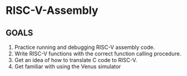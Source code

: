 # RISC-V-Assembly
## GOALS 

1. Practice running and debugging RISC-V assembly code.
2. Write RISC-V functions with the correct function calling procedure.
3. Get an idea of how to translate C code to RISC-V.
4. Get familiar with using the Venus simulator
